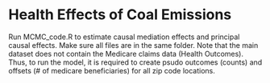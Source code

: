# Health Effects of Coal Emissions

Run MCMC_code.R to estimate causal mediation effects and principal causal effects. Make sure all files are in the same folder. Note that the main dataset does not contain the Medicare claims data (Health Outcomes). Thus, to run the model, it is required to create psudo outcomes (counts) and offsets (# of medicare beneficiaries) for all zip code locations.
